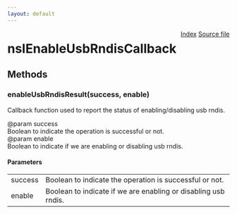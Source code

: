 ```yaml
---
layout: default
---
```

<div class='links' style='float:right'><a href="../index.html">Index</a>
<a href="http://dxr.mozilla.org/mozilla-central/source/dom/system/gonk/nsINetworkService.idl">Source file</a>
</div>

# nsIEnableUsbRndisCallback #

## Methods ##

### enableUsbRndisResult(success, enable) ###
  
Callback function used to report the status of enabling/disabling usb rndis.  
  
@param success  
       Boolean to indicate the operation is successful or not.  
@param enable  
       Boolean to indicate if we are enabling or disabling usb rndis.  
  

#### Parameters ####

<table>

<tr>
<td>success</td>
<td>       Boolean to indicate the operation is successful or not.  
</td>
</tr>

<tr>
<td>enable</td>
<td>       Boolean to indicate if we are enabling or disabling usb rndis.  
</td>
</tr>

</table>
